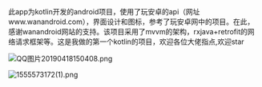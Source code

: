  此app为kotlin开发的android项目，使用了玩安卓的api（网址www.wanandroid.com），界面设计和图标，参考了玩安卓网中的项目。在此，感谢wanandroid网站的支持。该项目采用了mvvm的架构，rxjava+retrofit的网络请求框架等。这是我做的第一个kotlin的项目，欢迎各位大佬指点,欢迎star
 
 ![QQ图片20190418150408.png](https://upload-images.jianshu.io/upload_images/5823355-22d3b82f47d789bf.png?imageMogr2/auto-orient/strip%7CimageView2/2/w/1240)


![1555573172(1).png](https://upload-images.jianshu.io/upload_images/5823355-9537d204e10c61a6.png?imageMogr2/auto-orient/strip%7CimageView2/2/w/1240)
